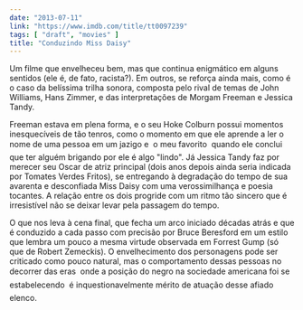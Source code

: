 ```yaml
---
date: "2013-07-11"
link: "https://www.imdb.com/title/tt0097239"
tags: [ "draft", "movies" ]
title: "Conduzindo Miss Daisy"
---
```

Um filme que envelheceu bem, mas que continua enigmático em alguns sentidos (ele é, de fato, racista?). Em outros, se reforça ainda mais, como é o caso da belíssima trilha sonora, composta pelo rival de temas de John Williams, Hans Zimmer, e das interpretações de Morgam Freeman e Jessica Tandy.

Freeman estava em plena forma, e o seu Hoke Colburn possui momentos inesquecíveis de tão tenros, como o momento em que ele aprende a ler o nome de uma pessoa em um jazigo e  o meu favorito  quando ele conclui que ter alguém brigando por ele é algo "lindo". Já Jessica Tandy faz por merecer seu Oscar de atriz principal (dois anos depois ainda seria indicada por Tomates Verdes Fritos), se entregando à degradação do tempo de sua avarenta e desconfiada Miss Daisy com uma verossimilhança e poesia tocantes. A relação entre os dois progride com um ritmo tão sincero que é irresistível não se deixar levar pela passagem do tempo.

O que nos leva à cena final, que fecha um arco iniciado décadas atrás e que é conduzido a cada passo com precisão por Bruce Beresford em um estilo que lembra um pouco a mesma virtude observada em Forrest Gump (só que de Robert Zemeckis). O envelhecimento dos personagens pode ser criticado como pouco natural, mas o comportamento dessas pessoas no decorrer das eras  onde a posição do negro na sociedade americana foi se estabelecendo  é inquestionavelmente mérito de atuação desse afiado elenco.

